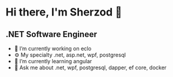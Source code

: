 # Hi there, I'm Sherzod 👋
## .NET Software Engineer

- 🔭 I’m currently working on eclo
- ⚙️ My specialty .net, asp.net, wpf, postgresql
- 🌱 I’m currently learning angular
- 💬 Ask me about .net, wpf, postgresql, dapper, ef core, docker

